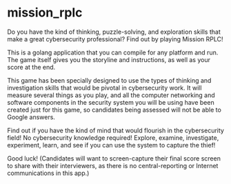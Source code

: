 # mission_rplc
Do you have the kind of thinking, puzzle-solving, and exploration skills that make a great cybersecurity professional?
Find out by playing Mission RPLC!

This is a golang application that you can compile for any platform and run. 
The game itself gives you the storyline and instructions, as well as your score at the end. 

This game has been specially designed to use the types of thinking and investigation skills that
would be pivotal in cybersecurity work. It will measure several things as you play, and all the
computer networking and software components in the security system you will be using have been
created just for this game, so candidates being assessed will not be able to Google answers.

Find out if you have the kind of mind that would flourish in the cybersecurity field!
No cybersecurity knowledge required! Explore, examine, investigate, experiment, learn, and
see if you can use the system to capture the thief!

Good luck!
(Candidates will want to screen-capture their final score screen to share with their interviewers, as there is no central-reporting or Internet communications in this app.)
